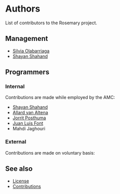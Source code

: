 # Authors

List of contributors to the Rosemary project.

## Management

- [Silvia Olabarriaga](http://www.ebioscience.amc.nl/about-us/silvia-olabarriaga/)
- [Shayan Shahand](http://www.ebioscience.amc.nl/about-us/shayan-shahand/)

## Programmers

### Internal

Contributions are made while employed by the AMC:

- [Shayan Shahand](https://github.com/shayanlinux)
- [Allard van Altena](https://github.com/Flythe)
- [Jorrit Posthuma](https://github.com/JorritPosthuma)
- [Juan Luis Font](https://github.com/juanlufont)
- Mahdi Jaghouri

### External

Contributions are made on voluntary basis:

## See also

- [License](LICENSE.md)
- [Contributions](docs/general/contributions.md)
